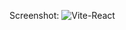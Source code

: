 Screenshot: 
![Vite-React](https://github.com/TheMohit2003/Tickers-fullstack/assets/99909551/d06a1311-e4ad-4500-8e46-4b3bf96cf339)
